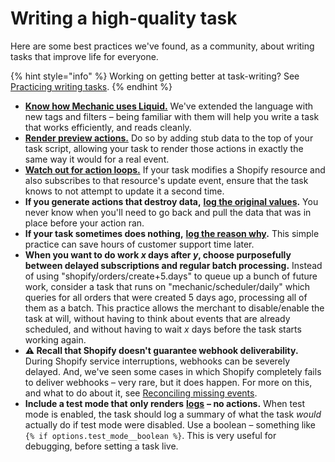 # Writing a high-quality task

Here are some best practices we've found, as a community, about writing tasks that improve life for everyone.

{% hint style="info" %}
Working on getting better at task-writing? See [Practicing writing tasks](../resources/tutorials/practicing-writing-tasks.md).
{% endhint %}

* [**Know how Mechanic uses Liquid.**](../platform/liquid/) We've extended the language with new tags and filters – being familiar with them will help you write a task that works efficiently, and reads cleanly.
* [**Render preview actions.**](../core/tasks/previews/) Do so by adding stub data to the top of your task script, allowing your task to render those actions in exactly the same way it would for a real event.
* [**Watch out for action loops.**](https://docs.usemechanic.com/article/453-avoiding-action-loops) If your task modifies a Shopify resource and also subscribes to that resource's update event, ensure that the task knows to not attempt to update it a second time.
* **If you generate actions that destroy data,** [**log the original values**](../platform/liquid/tags/log.md)**.** You never know when you'll need to go back and pull the data that was in place before your action ran.
* **If your task sometimes does nothing,** [**log the reason why**](../platform/liquid/tags/log.md)**.** This simple practice can save hours of customer support time later.
* **When you want to do work **_**x**_** days after **_**y**_**, choose purposefully between delayed subscriptions and regular batch processing.** Instead of using "shopify/orders/create+5.days" to queue up a bunch of future work, consider a task that runs on "mechanic/scheduler/daily" which queries for all orders that were created 5 days ago, processing all of them as a batch. This practice allows the merchant to disable/enable the task at will, without having to think about events that are already scheduled, and without having to wait _x_ days before the task starts working again.
* **⚠️ Recall that Shopify doesn't guarantee webhook deliverability.** During Shopify service interruptions, webhooks can be severely delayed. And, we've seen some cases in which Shopify completely fails to deliver webhooks – very rare, but it does happen. For more on this, and what to do about it, see [Reconciling missing events](../core/shopify/events/reconciling-missing-events.md).
* **Include a test mode that only renders** [**logs**](../core/tasks/code/log-objects.md) **– no actions.** When test mode is enabled, the task should log a summary of what the task _would_ actually do if test mode were disabled. Use a boolean – something like `{% if options.test_mode__boolean %}`. This is very useful for debugging, before setting a task live.
